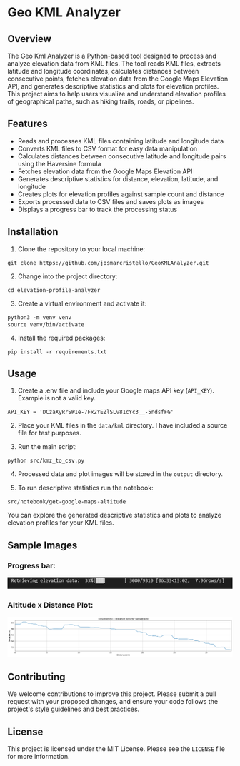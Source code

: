 # Geo KML Analyzer

## Overview

The Geo Kml Analyzer is a Python-based tool designed to process and analyze elevation data from KML files. The tool reads KML files, extracts latitude and longitude coordinates, calculates distances between consecutive points, fetches elevation data from the Google Maps Elevation API, and generates descriptive statistics and plots for elevation profiles. This project aims to help users visualize and understand elevation profiles of geographical paths, such as hiking trails, roads, or pipelines.

## Features

- Reads and processes KML files containing latitude and longitude data
- Converts KML files to CSV format for easy data manipulation
- Calculates distances between consecutive latitude and longitude pairs using the Haversine formula
- Fetches elevation data from the Google Maps Elevation API
- Generates descriptive statistics for distance, elevation, latitude, and longitude
- Creates plots for elevation profiles against sample count and distance
- Exports processed data to CSV files and saves plots as images
- Displays a progress bar to track the processing status

## Installation

1. Clone the repository to your local machine:
```
git clone https://github.com/josmarcristello/GeoKMLAnalyzer.git
```

2. Change into the project directory:
```
cd elevation-profile-analyzer
```
3. Create a virtual environment and activate it:

```
python3 -m venv venv
source venv/bin/activate
```
4. Install the required packages:
```
pip install -r requirements.txt
```

## Usage

1. Create a .env file and include your Google maps API key (`API_KEY`). Example is not a valid key.
```
API_KEY = 'DCzaXyRrSW1e-7Fx2YEZlSLv81cYc3__-5ndsfFG'
```

2. Place your KML files in the `data/kml` directory. I have included a source file for test purposes.

3. Run the main script:

```
python src/kmz_to_csv.py
```

4. Processed data and plot images will be stored in the `output` directory.

5. To run descriptive statistics run the notebook: 
```
src/notebook/get-google-maps-altitude
```
You can explore the generated descriptive statistics and plots to analyze elevation profiles for your KML files.

## Sample Images
### Progress bar:

![Progress Bar](./public/progress_bar.gif)

### Altitude x Distance Plot:
![Altitude x Distance Plot](./public/altitude_x_distance_sample.png)

## Contributing

We welcome contributions to improve this project. Please submit a pull request with your proposed changes, and ensure your code follows the project's style guidelines and best practices.

## License

This project is licensed under the MIT License. Please see the `LICENSE` file for more information.